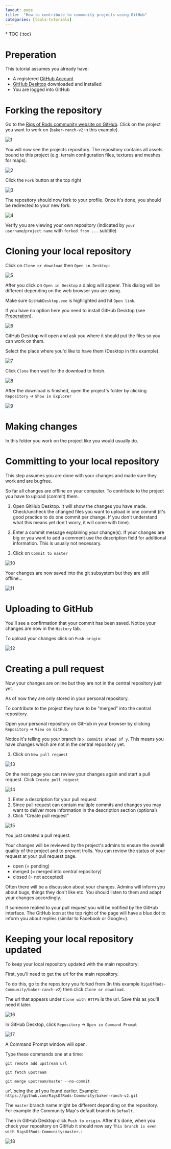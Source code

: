 ```yaml
---
layout: page
title:  "How to contribute to community projects using GitHub"
categories: [tools-tutorials]
---
```


<div class="toc" markdown="1">
  * TOC
  {:toc}
</div>

# Preperation

This tutorial assumes you already have:
* A registered [GitHub Account](https://github.com/join)
* [GitHub Desktop](https://desktop.github.com/) downloaded and installed
* You are logged into GitHub
  
# Forking the repository

Go to the [Rigs of Rods community website on GitHub](https://github.com/RigsOfRods-Community). Click on the project you want to work on (`baker-ranch-v2` in this example). 
  
![1](/images/github-1.png)

You will now see the projects repository. The repository contains all assets bound to this project (e.g. terrain configuration files, textures and meshes for maps).

![2](/images/github-2.png)

Click the `Fork` button at the top right

![3](/images/github-3.png)

The repository should now fork to your profile. Once it's done, you should be redirected to your new fork:

![4](/images/github-4.png)

Verify you are viewing your own repository (indicated by `your username`/`project name` with `forked from ...` subtitle)

# Cloning your local repository

Click on `Clone or download` then `Open in Desktop`:
  
![5](/images/github-5.png)

After you click on `Open in Desktop` a dialog will appear. This dialog will be different depending on the web browser you are using. 

Make sure `GitHubDesktop.exe` is highlighted and hit `Open link`.

If you have no option here you need to install GitHub Desktop (see [Preperation](#preperation)). 
  
![6](/images/github-6.png)

GitHub Desktop will open and ask you where it should put the files so you can work on them. 

Select the place where you'd like to have them (Desktop in this example). 

![7](/images/github-7.png)

Click `Clone` then wait for the download to finish. 

![8](/images/github-8.png)

After the download is finished, open the project's folder by clicking `Repository` -> `Show in Explorer`
  
![9](/images/github-9.png)

# Making changes

In this folder you work on the project like you would usually do.
 
# Committing to your local repository

This step assumes you are done with your changes and made sure they work and are bugfree.

So far all changes are offline on your computer. To contribute to the project you have to upload (commit) them.

1. Open GitHub Desktop. It will show the changes you have made. Check/uncheck the changed files you want to upload in one commit (it's good practice to do one commit per change. If you don't understand what this means yet don't worry, it will come with time).

2. Enter a commit message explaining your change(s). If your changes are big or you want to add a comment use the description field for additional information. This is usually not necessary.

3. Click on `Commit to master` 

![10](/images/github-10.png)

Your changes are now saved into the git subsystem but they are still offline...

![11](/images/github-11.png)

# Uploading to GitHub

You'll see a confirmation that your commit has been saved. Notice your changes are now in the `History` tab.

To upload your changes click on `Push origin`:

![12](/images/github-12.png)

# Creating a pull request

Now your changes are online but they are not in the central repository just yet. 

As of now they are only stored in your personal repository. 

To contribute to the project they have to be "merged" into the central repository.

Open your personal repository on GitHub in your browser by clicking `Repository` -> `View on GitHub`.

Notice it's telling you your branch is `x commits ahead of y`. This means you have changes which are not in the central repository yet.

3. Click on `New pull request`
  
![13](/images/github-13.png)

On the next page you can review your changes again and start a pull request. Click `Create pull request`
  
![14](/images/github-14.png)

1. Enter a description for your pull request
2. Since pull request can contain multiple commits and changes you may want to deliver more information in the description section (optional) 
3. Click "Create pull request"
  
![15](/images/github-15.png)

You just created a pull request. 

Your changes will be reviewed by the project's admins to ensure the overall quality of the project and to prevent trolls.
You can review the status of your request at your pull request page. 

* open (= pending)
* merged (= merged into central repository) 
* closed (= not accepted)

Often there will be a discussion about your changes. Admins will inform you about bugs, things they don't like etc. You should listen to them and adapt your changes accordingly.

If someone replied to your pull request you will be notified by the GitHub interface. The GitHub icon at the top right of the page will have a blue dot to inform you about replies (similar to Facebook or Google+).
  
# Keeping your local repository updated

To keep your local repository updated with the main repository:

First, you'll need to get the url for the main repository. 

To do this, go to the repository you forked from (In this example `RigsOfRods-Community/baker-ranch-v2`) then click `Clone or download`.

The url that appears under `Clone with HTTPS` is the url. Save this as you'll need it later.

![16](/images/github-16.png)

In GitHub Desktop, click `Repository` -> `Open in Command Prompt`

![17](/images/github-17.png)

A Command Prompt window will open. 

Type these commands one at a time:

```
git remote add upstream url

git fetch upstream

git merge upstream/master --no-commit
```

`url` being the url you found earlier. Example: `https://github.com/RigsOfRods-Community/baker-ranch-v2.git`

The `master` branch name might be different depending on the repository. For example the Community Map's default branch is `Default`.

Then in GitHub Desktop click `Push to origin`. After it's done, when you check your repository on GitHub it should now say `This branch is even with RigsOfRods-Community:master.`:

![18](/images/github-18.png)



